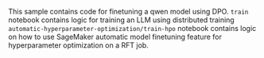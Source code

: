 This sample contains code for finetuning a qwen model using DPO.
`train` notebook contains logic for training an LLM using distributed training
`automatic-hyperparameter-optimization/train-hpo` notebook contains logic on how to use SageMaker automatic model finetuning feature for hyperparameter optimization on a RFT job.
